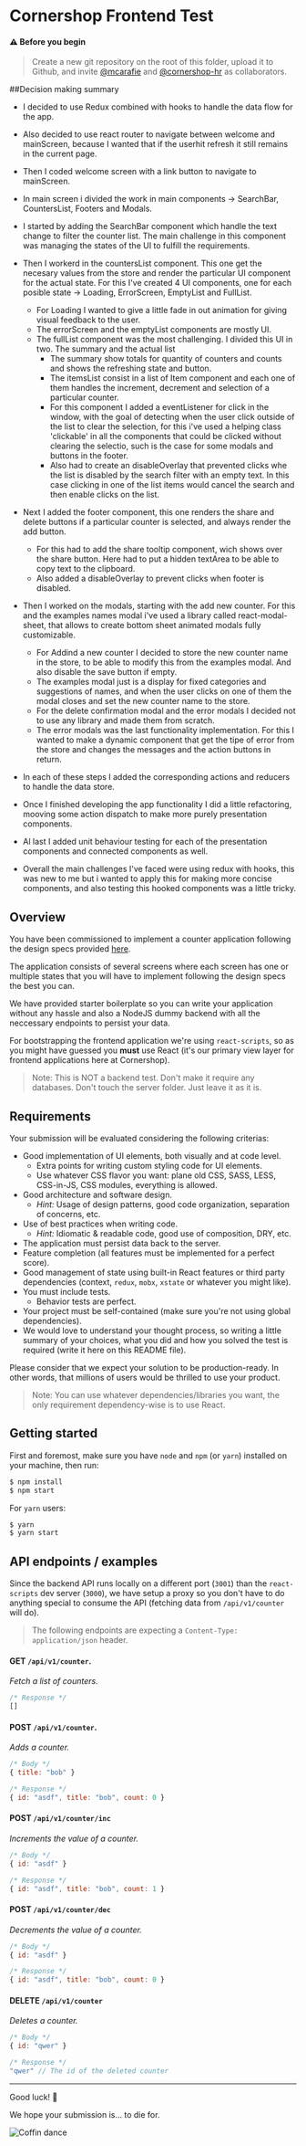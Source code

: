# Cornershop Frontend Test

#### ⚠️ Before you begin

> Create a new git repository on the root of this folder, upload it to Github, and invite [@mcarafie](https://github.com/mcarafie) and [@cornershop-hr](https://github.com/cornershop-hr) as collaborators.

##Decision making summary

- I decided to use Redux combined with hooks to handle the data flow for the app.
- Also decided to use react router to navigate between welcome and mainScreen, because I wanted that if the userhit refresh it still remains in the current page.
- Then I coded welcome screen with a link button to navigate to mainScreen.
- In main screen i divided the work in main components -> SearchBar, CountersList, Footers and Modals.
- I started by adding the SearchBar component which handle the text change to filter the counter list. The main challenge in this component was managing the states of the UI to fulfill the requirements.
- Then I workerd in the countersList component. This one get the necesary values from the store and render the particular UI component for the actual state. For this I've created 4 UI components, one for each posible state -> Loading, ErrorScreen, EmptyList and FullList.
    - For Loading I wanted to give a little fade in out animation for giving visual feedback to the user.
    - The errorScreen and the emptyList components are mostly UI.
    - The fullList component was the most challenging. I divided this UI in two. The summary and the actual list
        - The summary show totals for quantity of counters and counts and shows the refreshing state and button.
        - The itemsList consist in a list of Item component and each one of them handles the increment, decrement and selection of a particular counter.
        - For this component I added a eventListener for click in the window, with the goal of detecting when the user click outside of the list to clear the selection, for this i've used a helping class 'clickable' in all the components that could be clicked without clearing the selectio, such is the case for some modals and buttons in the footer.
        - Also had to create an disableOverlay that prevented clicks whe the list is disabled by the search filter with an empty text. In this case clicking in one of the list items would cancel the search and then enable clicks on the list.
- Next I added the footer component, this one renders the share and delete buttons if a particular counter is selected, and always render the add button.
    - For this had to add the share tooltip component, wich shows over the share button. Here had to put a hidden textArea to be able to copy text to the clipboard.
    - Also added a disableOverlay to prevent clicks when footer is disabled.
- Then I worked on the modals, starting with the add new counter. For this and the examples names modal i've used a library called react-modal-sheet, that allows to create bottom sheet animated modals fully customizable. 
    - For Addind a new counter I decided to store the new counter name in the store, to be able to modify this from the examples modal. And also disable the save button if empty.
    - The examples modal just is a display for fixed categories and suggestions of names, and when the user clicks on one of them the modal closes and set the new counter name to the store.
    - For the delete confirmation modal and the error modals I decided not to use any library and made them from scratch. 
    - The error modals was the last functionality implementation. For this I wanted to make a dynamic component that get the tipe of error from the store and changes the messages and the action buttons in return.
- In each of these steps I added the corresponding actions and reducers to handle the data store.
- Once I finished developing the app functionality I did a little refactoring, mooving some action dispatch to make more purely presentation components.
- Al last I added unit behaviour testing for each of the presentation components and connected components as well.

- Overall the main challenges I've faced were using redux with hooks, this was new to me but i wanted to apply this for making more concise components, and also testing this hooked components was a little tricky. 
    
        

## Overview

You have been commissioned to implement a counter application following the design specs provided [here](https://www.figma.com/file/6CnuM0Gj9oiwi2AV9vXLRH/Counters-for-the-web?node-id=0%3A1).

The application consists of several screens where each screen has one or multiple states that you will have to implement following the design specs the best you can.

We have provided starter boilerplate so you can write your application without any hassle and also a NodeJS dummy backend with all the neccessary endpoints to persist your data.

For bootstrapping the frontend application we're using `react-scripts`, so as you might have guessed you **must** use React (it's our primary view layer for frontend applications here at Cornershop).

> Note: This is NOT a backend test. Don't make it require any databases. Don't touch the server folder. Just leave it as it is.

## Requirements

Your submission will be evaluated considering the following criterias:

- Good implementation of UI elements, both visually and at code level.
  - Extra points for writing custom styling code for UI elements.
  - Use whatever CSS flavor you want: plane old CSS, SASS, LESS, CSS-in-JS, CSS modules, everything is allowed.
- Good architecture and software design.
  - _Hint:_ Usage of design patterns, good code organization, separation of concerns, etc. 
- Use of best practices when writing code.
  - _Hint:_ Idiomatic & readable code, good use of composition, DRY, etc.
- The application must persist data back to the server.
- Feature completion (all features must be implemented for a perfect score).
- Good management of state using built-in React features or third party dependencies (context, `redux`, `mobx`, `xstate` or whatever you might like).
- You must include tests.
  - Behavior tests are perfect.
- Your project must be self-contained (make sure you're not using global dependencies).
- We would love to understand your thought process, so writing a little summary of your choices, what you did and how you solved the test is required (write it here on this README file).

Please consider that we expect your solution to be production-ready. In other words, that millions of users would be thrilled to use your product.

> Note: You can use whatever dependencies/libraries you want, the only requirement dependency-wise is to use React.

## Getting started

First and foremost, make sure you have `node` and `npm` (or `yarn`) installed on your machine, then run:

```bash
$ npm install
$ npm start
```

For `yarn` users:

```bash
$ yarn
$ yarn start
```

## API endpoints / examples

Since the backend API runs locally on a different port (`3001`) than the `react-scripts` dev server (`3000`), we have setup a proxy so you don't have to do anything special to consume the API (fetching data from `/api/v1/counter` will do).

> The following endpoints are expecting a `Content-Type: application/json` header.

#### **GET** `/api/v1/counter`.

_Fetch a list of counters._
```javascript
/* Response */
[]
```

#### **POST** `/api/v1/counter`.

_Adds a counter._

```javascript
/* Body */
{ title: "bob" }

/* Response */
{ id: "asdf", title: "bob", count: 0 }
```

#### **POST** `/api/v1/counter/inc`
_Increments the value of a counter._
```javascript
/* Body */
{ id: "asdf" }

/* Response */
{ id: "asdf", title: "bob", count: 1 }
```

#### **POST** `/api/v1/counter/dec`
_Decrements the value of a counter._

```javascript
/* Body */
{ id: "asdf" }

/* Response */
{ id: "asdf", title: "bob", count: 0 }
```

#### **DELETE** `/api/v1/counter`
_Deletes a counter._

```javascript
/* Body */
{ id: "qwer" }

/* Response */
"qwer" // The id of the deleted counter
```
---

Good luck! 🎉

We hope your submission is… to die for.

![Coffin dance](coffin.gif)
